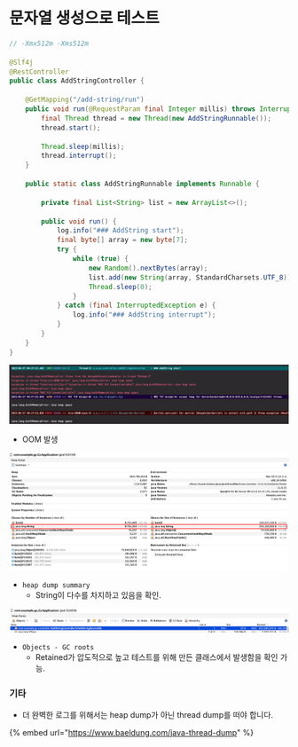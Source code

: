 # 문자열 생성으로 테스트

```java
// -Xmx512m -Xms512m

@Slf4j
@RestController
public class AddStringController {

	@GetMapping("/add-string/run")
	public void run(@RequestParam final Integer millis) throws InterruptedException {
		final Thread thread = new Thread(new AddStringRunnable());
		thread.start();

		Thread.sleep(millis);
		thread.interrupt();
	}

	public static class AddStringRunnable implements Runnable {

		private final List<String> list = new ArrayList<>();

		public void run() {
			log.info("### AddString start");
			final byte[] array = new byte[7];
			try {
				while (true) {
					new Random().nextBytes(array);
					list.add(new String(array, StandardCharsets.UTF_8));
					Thread.sleep(0);
				}
			} catch (final InterruptedException e) {
				log.info("### AddString interrupt");
			}
		}
	}
}
```

![](<../../../../../.gitbook/assets/image (11) (1).png>)

* OOM 발생

![](<../../../../../.gitbook/assets/image (13) (1) (1).png>)

* `heap dump summary`
  * String이 다수를 차지하고 있음을 확인.

![](<../../../../../.gitbook/assets/image (9) (1).png>)

* `Objects - GC roots`
  * Retained가 압도적으로 높고 테스트를 위해 만든 클래스에서 발생함을 확인 가능.

### 기타

* 더 완벽한 로그를 위해서는 heap dump가 아닌 thread dump를 떠야 합니다.

{% embed url="https://www.baeldung.com/java-thread-dump" %}
